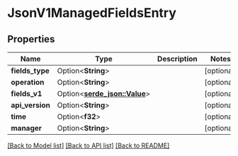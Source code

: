 # JsonV1ManagedFieldsEntry

## Properties

Name | Type | Description | Notes
------------ | ------------- | ------------- | -------------
**fields_type** | Option<**String**> |  | [optional]
**operation** | Option<**String**> |  | [optional]
**fields_v1** | Option<[**serde_json::Value**](.md)> |  | [optional]
**api_version** | Option<**String**> |  | [optional]
**time** | Option<**f32**> |  | [optional]
**manager** | Option<**String**> |  | [optional]

[[Back to Model list]](../README.md#documentation-for-models) [[Back to API list]](../README.md#documentation-for-api-endpoints) [[Back to README]](../README.md)


